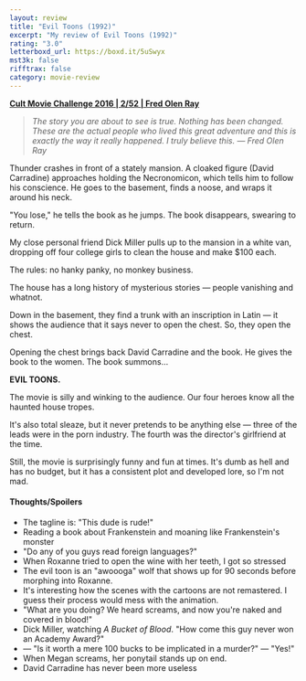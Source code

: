```yaml
---
layout: review
title: "Evil Toons (1992)"
excerpt: "My review of Evil Toons (1992)"
rating: "3.0"
letterboxd_url: https://boxd.it/5uSwyx
mst3k: false
rifftrax: false
category: movie-review
---
```


<b><a href="https://boxd.it/q7ygw/detail" target="_blank" rel="noopener">Cult Movie Challenge 2016 | 2/52 | Fred Olen Ray</a></b>

<blockquote><i>The story you are about to see is true. Nothing has been changed. These are the actual people who lived this great adventure and this is exactly the way it really happened. I truly believe this. — Fred Olen Ray</i></blockquote>Thunder crashes in front of a stately mansion. A cloaked figure (David Carradine) approaches holding the Necronomicon, which tells him to follow his conscience. He goes to the basement, finds a noose, and wraps it around his neck.

"You lose," he tells the book as he jumps. The book disappears, swearing to return.

My close personal friend Dick Miller pulls up to the mansion in a white van, dropping off four college girls to clean the house and make $100 each.

The rules: no hanky panky, no monkey business.

The house has a long history of mysterious stories — people vanishing and whatnot.

Down in the basement, they find a trunk with an inscription in Latin — it shows the audience that it says never to open the chest. So, they open the chest.

Opening the chest brings back David Carradine and the book. He gives the book to the women. The book summons...

<b>EVIL TOONS.</b>

The movie is silly and winking to the audience. Our four heroes know all the haunted house tropes.

It's also total sleaze, but it never pretends to be anything else — three of the leads were in the porn industry. The fourth was the director's girlfriend at the time.

Still, the movie is surprisingly funny and fun at times. It's dumb as hell and has no budget, but it has a consistent plot and developed lore, so I'm not mad.

#### Thoughts/Spoilers

- The tagline is: "This dude is rude!"
- Reading a book about Frankenstein and moaning like Frankenstein's monster
- "Do any of you guys read foreign languages?"
- When Roxanne tried to open the wine with her teeth, I got so stressed
- The evil toon is an "awoooga" wolf that shows up for 90 seconds before morphing into Roxanne.
- It's interesting how the scenes with the cartoons are not remastered. I guess their process would mess with the animation.
- "What are you doing? We heard screams, and now you're naked and covered in blood!"
- Dick Miller, watching <i>A Bucket of Blood</i>. "How come this guy never won an Academy Award?"
- — "Is it worth a mere 100 bucks to be implicated in a murder?" — "Yes!"
- When Megan screams, her ponytail stands up on end.
- David Carradine has never been more useless
